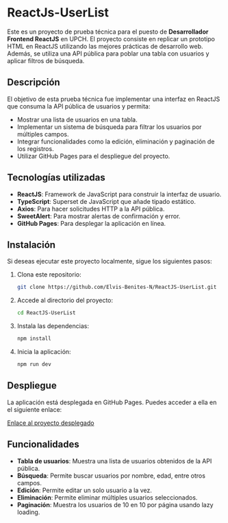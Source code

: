 # ReactJs-UserList

Este es un proyecto de prueba técnica para el puesto de **Desarrollador Frontend ReactJS** en UPCH. El proyecto consiste en replicar un prototipo HTML en ReactJS utilizando las mejores prácticas de desarrollo web. Además, se utiliza una API pública para poblar una tabla con usuarios y aplicar filtros de búsqueda.

## Descripción

El objetivo de esta prueba técnica fue implementar una interfaz en ReactJS que consuma la API pública de usuarios y permita:

- Mostrar una lista de usuarios en una tabla.
- Implementar un sistema de búsqueda para filtrar los usuarios por múltiples campos.
- Integrar funcionalidades como la edición, eliminación y paginación de los registros.
- Utilizar GitHub Pages para el despliegue del proyecto.

## Tecnologías utilizadas

- **ReactJS**: Framework de JavaScript para construir la interfaz de usuario.
- **TypeScript**: Superset de JavaScript que añade tipado estático.
- **Axios**: Para hacer solicitudes HTTP a la API pública.
- **SweetAlert**: Para mostrar alertas de confirmación y error.
- **GitHub Pages**: Para desplegar la aplicación en línea.

## Instalación

Si deseas ejecutar este proyecto localmente, sigue los siguientes pasos:

1. Clona este repositorio:

    ```bash
    git clone https://github.com/Elvis-Benites-N/ReactJS-UserList.git
    ```

2. Accede al directorio del proyecto:

    ```bash
    cd ReactJS-UserList
    ```

3. Instala las dependencias:

    ```bash
    npm install
    ```

4. Inicia la aplicación:

    ```bash
    npm run dev
    ```

## Despliegue

La aplicación está desplegada en GitHub Pages. Puedes acceder a ella en el siguiente enlace:

[Enlace al proyecto desplegado](https://elvis-benites-n.github.io/ReactJS-UserList/#/users)

## Funcionalidades

- **Tabla de usuarios**: Muestra una lista de usuarios obtenidos de la API pública.
- **Búsqueda**: Permite buscar usuarios por nombre, edad, entre otros campos.
- **Edición**: Permite editar un solo usuario a la vez.
- **Eliminación**: Permite eliminar múltiples usuarios seleccionados.
- **Paginación**: Muestra los usuarios de 10 en 10 por página usando lazy loading.

